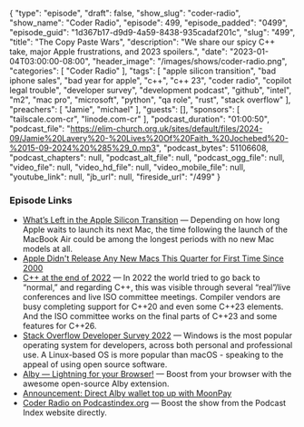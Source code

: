 {
  "type": "episode",
  "draft": false,
  "show_slug": "coder-radio",
  "show_name": "Coder Radio",
  "episode": 499,
  "episode_padded": "0499",
  "episode_guid": "1d367b17-d9d9-4a59-8438-935cadaf201c",
  "slug": "499",
  "title": "The Copy Paste Wars",
  "description": "We share our spicy C++ take, major Apple frustrations, and 2023 spoilers.",
  "date": "2023-01-04T03:00:00-08:00",
  "header_image": "/images/shows/coder-radio.png",
  "categories": [
    "Coder Radio"
  ],
  "tags": [
    "apple silicon transition",
    "bad iphone sales",
    "bad year for apple",
    "c++",
    "c++ 23",
    "coder radio",
    "copilot legal trouble",
    "developer survey",
    "development podcast",
    "github",
    "intel",
    "m2",
    "mac pro",
    "microsoft",
    "python",
    "qa role",
    "rust",
    "stack overflow"
  ],
  "preachers": [
    "Jamie",
    "michael"
  ],
  "guests": [],
  "sponsors": [
    "tailscale.com-cr",
    "linode.com-cr"
  ],
  "podcast_duration": "01:00:50",
  "podcast_file": "https://elim-church.org.uk/sites/default/files/2024-09/Jamie%20Lavery%20-%20Lives%20Of%20Faith_%20Jochebed%20-%2015-09-2024%20%285%29_0.mp3",
  "podcast_bytes": 51106608,
  "podcast_chapters": null,
  "podcast_alt_file": null,
  "podcast_ogg_file": null,
  "video_file": null,
  "video_hd_file": null,
  "video_mobile_file": null,
  "youtube_link": null,
  "jb_url": null,
  "fireside_url": "/499"
}


### Episode Links

  * [What’s Left in the Apple Silicon Transition](https://512pixels.net/2022/12/whats-left-in-the-apple-silicon-transition/ "What’s Left in the Apple Silicon Transition") — Depending on how long Apple waits to launch its next Mac, the time following the launch of the MacBook Air could be among the longest periods with no new Mac models at all. 
  * [Apple Didn't Release Any New Macs This Quarter for First Time Since 2000](https://www.macrumors.com/2022/12/30/no-new-macs-for-first-time-since-2000/ "Apple Didn't Release Any New Macs This Quarter for First Time Since 2000")
  * [C++ at the end of 2022](https://www.cppstories.com/2022/cpp-status-2022/ "C++ at the end of 2022") — In 2022 the world tried to go back to “normal,” and regarding C++, this was visible through several “real”/live conferences and live ISO committee meetings. Compiler vendors are busy completing support for C++20 and even some C++23 elements. And the ISO committee works on the final parts of C++23 and some features for C++26.
  * [Stack Overflow Developer Survey 2022](https://survey.stackoverflow.co/2022/#section-most-popular-technologies-operating-system "Stack Overflow Developer Survey 2022") — Windows is the most popular operating system for developers, across both personal and professional use. A Linux-based OS is more popular than macOS - speaking to the appeal of using open source software. 
  * [Alby — Lightning for your Browser!](https://getalby.com/ "Alby — Lightning for your Browser!") — Boost from your browser with the awesome open-source Alby extension. 
  * [Announcement: Direct Alby wallet top up with MoonPay](https://blog.getalby.com/announcement-bitcoin-onramp-with-moonpay/ "Announcement: Direct Alby wallet top up with MoonPay")
  * [Coder Radio on Podcastindex.org](https://podcastindex.org/podcast/487548 "Coder Radio on Podcastindex.org") — Boost the show from the Podcast Index website directly.


